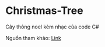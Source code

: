 # Christmas-Tree
<p>Cây thông noel kèm nhạc của code C#</p>
<p>Nguồn tham khảo: <a href="[https://github.com/](https://www.youtube.com/watch?v=Pjo8HW9fdRU)https://www.youtube.com/watch?v=Pjo8HW9fdRU" target="_blank">Link</a>
</p>
